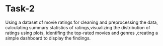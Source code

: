 # Task-2
 Using a dataset of movie ratings for  cleaning and preprocessing the data, calculating summary statistics of ratings,visualizing the distribution of ratings using plots, identifing the top-rated movies and genres ,creating a simple dashboard to display the findings.
